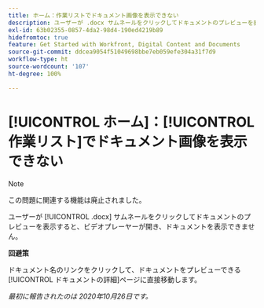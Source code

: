 ```yaml
---
title: ホーム：作業リストでドキュメント画像を表示できない
description: ユーザーが .docx サムネールをクリックしてドキュメントのプレビューを表示すると、ビデオプレーヤーが開き、ドキュメントを表示できません。
exl-id: 63b02355-0857-4da2-98d4-190ed4219b89
hidefromtoc: true
feature: Get Started with Workfront, Digital Content and Documents
source-git-commit: ddcea9054f51049698bbe7eb059efe304a31f7d9
workflow-type: ht
source-wordcount: '107'
ht-degree: 100%

---
```


# [!UICONTROL ホーム]：[!UICONTROL 作業リスト]でドキュメント画像を表示できない

<!--Article created by request-->

>[!NOTE]
>
>この問題に関連する機能は廃止されました。

ユーザーが [!UICONTROL .docx] サムネールをクリックしてドキュメントのプレビューを表示すると、ビデオプレーヤーが開き、ドキュメントを表示できません。

**回避策**

ドキュメント名のリンクをクリックして、ドキュメントをプレビューできる[!UICONTROL ドキュメントの詳細]ページに直接移動します。

_最初に報告されたのは 2020年10月26日です。_
